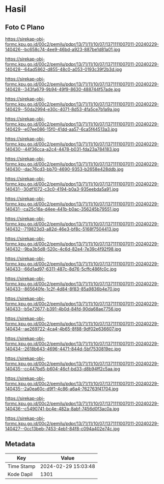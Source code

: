 # Hasil

## Foto C Plano

https://sirekap-obj-formc.kpu.go.id/00c2/pemilu/pdpr/13/71/11/10/07/1371111007011-20240229-140426--bc658c74-4ee9-46bd-a923-887be1d81a01.jpg

https://sirekap-obj-formc.kpu.go.id/00c2/pemilu/pdpr/13/71/11/10/07/1371111007011-20240229-140428--64ad5862-d855-48c0-a053-0193c39f2b3d.jpg

https://sirekap-obj-formc.kpu.go.id/00c2/pemilu/pdpr/13/71/11/10/07/1371111007011-20240229-140428--343fa679-9b94-49f9-8630-488744f57ade.jpg

https://sirekap-obj-formc.kpu.go.id/00c2/pemilu/pdpr/13/71/11/10/07/1371111007011-20240229-140429--50da2994-e30c-4071-8d53-4fa5ce7b1a9a.jpg

https://sirekap-obj-formc.kpu.go.id/00c2/pemilu/pdpr/13/71/11/10/07/1371111007011-20240229-140429--e07ee086-15f0-41dd-aa57-6ca5f44513a3.jpg

https://sirekap-obj-formc.kpu.go.id/00c2/pemilu/pdpr/13/71/11/10/07/1371111007011-20240229-140430--44f36cca-a2c4-4478-b031-fda23a784183.jpg

https://sirekap-obj-formc.kpu.go.id/00c2/pemilu/pdpr/13/71/11/10/07/1371111007011-20240229-140430--dac76cd3-bb70-4690-9353-b2658e428ddb.jpg

https://sirekap-obj-formc.kpu.go.id/00c2/pemilu/pdpr/13/71/11/10/07/1371111007011-20240229-140431--30df1072-c3c0-4194-b0a3-935eebda5a91.jpg

https://sirekap-obj-formc.kpu.go.id/00c2/pemilu/pdpr/13/71/11/10/07/1371111007011-20240229-140431--ca25c16a-d4ee-441b-b0ac-356245b79551.jpg

https://sirekap-obj-formc.kpu.go.id/00c2/pemilu/pdpr/13/71/11/10/07/1371111007011-20240229-140432--719823d3-a82d-46e3-bf8c-5168f7504413.jpg

https://sirekap-obj-formc.kpu.go.id/00c2/pemilu/pdpr/13/71/11/10/07/1371111007011-20240229-140432--9ba3b5d8-520c-4c6d-82e4-7e39c4f92f98.jpg

https://sirekap-obj-formc.kpu.go.id/00c2/pemilu/pdpr/13/71/11/10/07/1371111007011-20240229-140433--66d1ad97-6311-487c-8d76-5cffc486fc0c.jpg

https://sirekap-obj-formc.kpu.go.id/00c2/pemilu/pdpr/13/71/11/10/07/1371111007011-20240229-140433--865640fe-1c2f-4d84-8f83-85a9836b4e70.jpg

https://sirekap-obj-formc.kpu.go.id/00c2/pemilu/pdpr/13/71/11/10/07/1371111007011-20240229-140433--b5e72677-b391-4b0d-84fd-90da68ae7756.jpg

https://sirekap-obj-formc.kpu.go.id/00c2/pemilu/pdpr/13/71/11/10/07/1371111007011-20240229-140434--ae269722-4ca4-4b65-8f88-9df02e636607.jpg

https://sirekap-obj-formc.kpu.go.id/00c2/pemilu/pdpr/13/71/11/10/07/1371111007011-20240229-140434--2618b643-4696-4471-844d-5bf7530819ec.jpg

https://sirekap-obj-formc.kpu.go.id/00c2/pemilu/pdpr/13/71/11/10/07/1371111007011-20240229-140435--cc447bd5-b604-46cf-bd33-d8b94ff2c5aa.jpg

https://sirekap-obj-formc.kpu.go.id/00c2/pemilu/pdpr/13/71/11/10/07/1371111007011-20240229-140435--2a0ea60c-d9f1-4c86-a6a4-762763f41704.jpg

https://sirekap-obj-formc.kpu.go.id/00c2/pemilu/pdpr/13/71/11/10/07/1371111007011-20240229-140436--c5490741-bc4e-482a-8abf-7456d0f3ac0a.jpg

https://sirekap-obj-formc.kpu.go.id/00c2/pemilu/pdpr/13/71/11/10/07/1371111007011-20240229-140427--0cc13beb-7453-4eb1-84f8-c094a402e74c.jpg


## Metadata

| Key        | Value               |
| ---------- | ------------------- |
| Time Stamp | 2024-02-29 15:03:48 |
| Kode Dapil | 1301                |



